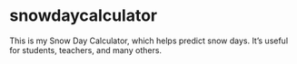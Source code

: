 # snowdaycalculator
This is my Snow Day Calculator, which helps predict snow days. It’s useful for students, teachers, and many others.

